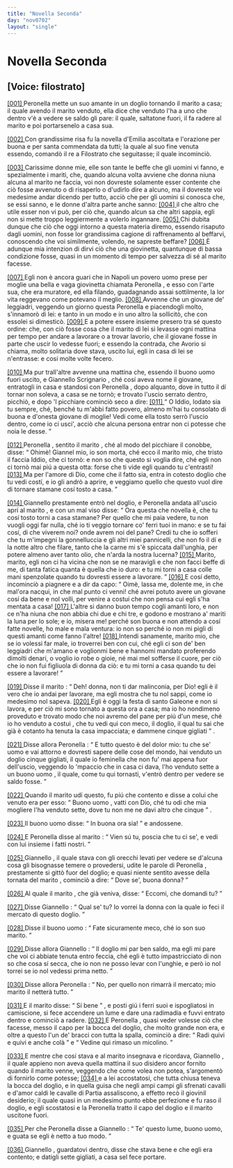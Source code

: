 ```yaml
---
title: "Novella Seconda"
day: "nov0702"
layout: "single"
---
```

<div id="nov0702" type="novella" who="filostrato">
 <h1>
  Novella Seconda
 </h1>
 <p>
  <h2>
   [Voice: filostrato]
  </h2>
 </p>
 <argument>
  <p>
   <a href="{{ site.baseurl }}enDecameron/nov0702#p07020001" id="p07020001">
    [001]
   </a>
   <name persref="peronella" type="person">
    Peronella
   </name>
   mette un suo amante in un doglio tornando il marito a casa; il quale avendo il marito venduto, ella dice che venduto l'ha a uno che dentro v'&egrave; a vedere se saldo gli pare: il quale, saltatone fuori, il fa radere al marito e poi portarsenelo a casa sua.
  </p>
 </argument>
 <div3 type="commentary" who="author">
  <p>
   <a href="{{ site.baseurl }}enDecameron/nov0702#p07020002" id="p07020002">
    [002]
   </a>
   Con grandissime risa fu la novella d'Emilia ascoltata e l'orazione per buona e per santa commendata da tutti; la quale al suo fine venuta essendo, comand&ograve; il re a Filostrato che seguitasse; il quale incominci&ograve;.
  </p>
 </div3>
 <div3 type="commentary" who="filostrato">
  <p>
   <a href="{{ site.baseurl }}enDecameron/nov0702#p07020003" id="p07020003">
    [003]
   </a>
   Carissime donne mie, elle son tante le beffe che gli uomini vi fanno, e spezialmente i mariti, che, quando alcuna volta avviene che donna niuna alcuna al marito ne faccia, voi non dovreste solamente esser contente che ci&ograve; fosse avvenuto o di risaperlo o d'udirlo dire a alcuno, ma il dovreste voi medesime andar dicendo per tutto, acci&ograve; che per gli uomini si conosca che, se essi sanno, e le donne d'altra parte anche sanno:
   <a href="{{ site.baseurl }}enDecameron/nov0702#p07020004" id="p07020004">
    [004]
   </a>
   il che altro che utile esser non vi pu&ograve;, per ci&ograve; che, quando alcun sa che altri sappia, egli non si mette troppo leggiermente a volerlo ingannare.
   <a href="{{ site.baseurl }}enDecameron/nov0702#p07020005" id="p07020005">
    [005]
   </a>
   Chi dubita dunque che ci&ograve; che oggi intorno a questa materia diremo, essendo risaputo dagli uomini, non fosse lor grandissima cagione di raffrenamento al beffarvi, conoscendo che voi similmente, volendo, ne sapreste beffare?
   <a href="{{ site.baseurl }}enDecameron/nov0702#p07020006" id="p07020006">
    [006]
   </a>
   &Egrave; adunque mia intenzion di dirvi ci&ograve; che una giovinetta, quantunque di bassa condizione fosse, quasi in un momento di tempo per salvezza di s&eacute; al marito facesse.
  </p>
 </div3>
 <p>
  <a href="{{ site.baseurl }}enDecameron/nov0702#p07020007" id="p07020007">
   [007]
  </a>
  Egli non &egrave; ancora guari che in
  <name placeref="napoli" type="place">
   Napoli
  </name>
  un povero
  <name persref="marito-0702" type="person">
   uomo
  </name>
  prese per moglie una bella e vaga giovinetta chiamata
  <name persref="peronella" type="person">
   Peronella
  </name>
  , e esso con l'arte sua, che era muratore, ed ella filando, guadagnando assai sottilmente, la lor vita reggevano come potevano il meglio.
  <a href="{{ site.baseurl }}enDecameron/nov0702#p07020008" id="p07020008">
   [008]
  </a>
  Avvenne che un
  <name persref="giannello" type="person">
   giovane
  </name>
  de' leggiadri, veggendo un giorno questa
  <name persref="peronella" type="person">
   Peronella
  </name>
  e piacendogli molto, s'innamor&ograve; di lei: e tanto in un modo e in uno altro la sollicit&ograve;, che con essolei si dimestic&ograve;.
  <a href="{{ site.baseurl }}enDecameron/nov0702#p07020009" id="p07020009">
   [009]
  </a>
  E a potere essere insieme presero tra s&eacute; questo ordine: che, con ci&ograve; fosse cosa che il marito di lei si levasse ogni mattina per tempo per andare a lavorare o a trovar lavorio, che il giovane fosse in parte che uscir lo vedesse fuori; e essendo la contrada, che Avorio si chiama, molto solitaria dove stava, uscito lui, egli in casa di lei se n'entrasse: e cos&iacute; molte volte fecero.
 </p>
 <p>
  <a href="{{ site.baseurl }}enDecameron/nov0702#p07020010" id="p07020010">
   [010]
  </a>
  Ma pur trall'altre avvenne una mattina che, essendo il
  <name persref="marito-0702" type="person">
   buono uomo
  </name>
  fuori uscito, e
  <name persref="giannello" type="person">
   Giannello Scrignario
  </name>
  , ch&eacute; cos&iacute; aveva nome il giovane, entratogli in casa e standosi con
  <name persref="peronella" type="person">
   Peronella
  </name>
  , dopo alquanto, dove in tutto il d&iacute; tornar non soleva, a casa se ne torn&ograve;; e trovato l'uscio serrato dentro, picchi&ograve;, e dopo 'l picchiare cominci&ograve; seco a dire:
  <a href="{{ site.baseurl }}enDecameron/nov0702#p07020011" id="p07020011">
   [011]
  </a>
  <q direct="unspecified" who="marito-0702">
   O Iddio, lodato sia tu sempre, ch&eacute;, bench&eacute; tu m'abbi fatto povero, almeno m'hai tu consolato di buona e d'onesta giovane di moglie! Vedi come ella tosto serr&ograve; l'uscio dentro, come io ci usci', acci&ograve; che alcuna persona entrar non ci potesse che noia le desse.
  </q>
 </p>
 <p>
  <a href="{{ site.baseurl }}enDecameron/nov0702#p07020012" id="p07020012">
   [012]
  </a>
  <name persref="peronella" type="person">
   Peronella
  </name>
  , sentito il
  <name persref="marito-0702" type="person">
   marito
  </name>
  , ch&eacute; al modo del picchiare il conobbe, disse:
  <q direct="unspecified" who="peronella">
   Ohim&egrave;!
   <name persref="giannello" type="person">
    Giannel
   </name>
   mio, io son morta, ch&eacute; ecco il marito mio, che tristo il faccia Iddio, che ci torn&ograve;: e non so che questo si voglia dire, ch&eacute; egli non ci torn&ograve; mai pi&uacute; a questa otta: forse che ti vide egli quando tu c'entrasti!
   <a href="{{ site.baseurl }}enDecameron/nov0702#p07020013" id="p07020013">
    [013]
   </a>
   Ma per l'amore di Dio, come che il fatto sia, entra in cotesto doglio che tu vedi cost&iacute;, e io gli andr&ograve; a aprire, e veggiamo quello che questo vuol dire di tornare stamane cos&iacute; tosto a casa.
  </q>
 </p>
 <p>
  <a href="{{ site.baseurl }}enDecameron/nov0702#p07020014" id="p07020014">
   [014]
  </a>
  <name persref="giannello" type="person">
   Giannello
  </name>
  prestamente entr&ograve; nel doglio, e
  <name persref="peronella" type="person">
   Peronella
  </name>
  andata all'uscio apr&iacute; al
  <name persref="marito-0702" type="person">
   marito
  </name>
  , e con un mal viso disse:
  <q direct="unspecified" who="peronella">
   Ora questa che novella &egrave;, che tu cos&iacute; tosto torni a casa stamane? Per quello che mi paia vedere, tu non vuogli oggi far nulla, ch&eacute; io ti veggio tornare co' ferri tuoi in mano: e se tu fai cos&iacute;, di che viverem noi? onde avrem noi del pane? Credi tu che io sofferi che tu m'impegni la gonnelluccia e gli altri miei pannicelli, che non fo il d&iacute; e la notte altro che filare, tanto che la carne mi s'&egrave; spiccata dall'unghia, per potere almeno aver tanto olio, che n'arda la nostra lucerna?
   <a href="{{ site.baseurl }}enDecameron/nov0702#p07020015" id="p07020015">
    [015]
   </a>
   Marito, marito, egli non ci ha vicina che non se ne maravigli e che non facci beffe di me, di tanta fatica quanta &egrave; quella che io duro: e tu mi torni a casa colle mani spenzolate quando tu dovresti essere a lavorare.
  </q>
  <a href="{{ site.baseurl }}enDecameron/nov0702#p07020016" id="p07020016">
   [016]
  </a>
  E cos&iacute; detto, incominci&ograve; a piagnere e a dir da capo:
  <q direct="unspecified" who="peronella">
   Oim&egrave;, lassa me, dolente me, in che mal'ora nacqui, in che mal punto ci venni! ch&eacute; avrei potuto avere un giovane cos&iacute; da bene e nol volli, per venire a costui che non pensa cui egli s'ha mentata a casa!
   <a href="{{ site.baseurl }}enDecameron/nov0702#p07020017" id="p07020017">
    [017]
   </a>
   L'altre si danno buon tempo cogli amanti loro, e non ce n'ha niuna che non abbia chi due e chi tre, e godono e mostrano a' mariti la luna per lo sole; e io, misera me! perch&eacute; son buona e non attendo a cos&iacute; fatte novelle, ho male e mala ventura: io non so perch&eacute; io non mi pigli di questi amanti come fanno l'altre!
   <a href="{{ site.baseurl }}enDecameron/nov0702#p07020018" id="p07020018">
    [018]
   </a>
   Intendi sanamente, marito mio, che se io volessi far male, io troverrei ben con cui, ch&eacute; egli ci son de' ben leggiadri che m'amano e voglionmi bene e hannomi mandato proferendo dimolti denari, o voglio io robe o gioie, n&eacute; mai mel sofferse il cuore, per ci&ograve; che io non fui figliuola di donna da ci&ograve;: e tu mi torni a casa quando tu dei essere a lavorare!
  </q>
 </p>
 <p>
  <a href="{{ site.baseurl }}enDecameron/nov0702#p07020019" id="p07020019">
   [019]
  </a>
  Disse il
  <name persref="marito-0702" type="person">
   marito
  </name>
  :
  <q direct="unspecified" who="marito-0702">
   Deh! donna, non ti dar malinconia, per Dio! egli &egrave; il vero che io andai per lavorare, ma egli mostra che tu nol sappi, come io medesimo nol sapeva.
   <a href="{{ site.baseurl }}enDecameron/nov0702#p07020020" id="p07020020">
    [020]
   </a>
   Egli &egrave; oggi la festa di
   <name persref="santogaleone" type="person">
    santo Galeone
   </name>
   e non si lavora, e per ci&ograve; mi sono tornato a questa ora a casa; ma io ho nondimeno proveduto e trovato modo che noi avremo del pane per pi&uacute; d'un mese, ch&eacute; io ho venduto a
   <name persref="uomo-0702" type="person">
    costui
   </name>
   , che tu vedi qui con meco, il doglio, il qual tu sai che gi&agrave; &egrave; cotanto ha tenuta la casa impacciata; e dammene cinque gigliati
  </q>
  .
 </p>
 <p>
  <a href="{{ site.baseurl }}enDecameron/nov0702#p07020021" id="p07020021">
   [021]
  </a>
  Disse allora
  <name persref="peronella" type="person">
   Peronella
  </name>
  :
  <q direct="unspecified" who="peronella">
   E tutto questo &egrave; del dolor mio: tu che se' uomo e vai attorno e dovresti sapere delle cose del mondo, hai venduto un doglio cinque gigliati, il quale io feminella che non fu' mai appena fuor dell'uscio, veggendo lo 'mpaccio che in casa ci dava, l'ho venduto sette a un buono
   <name persref="giannello" type="person">
    uomo
   </name>
   , il quale, come tu qui tornasti, v'entr&ograve; dentro per vedere se saldo fosse.
  </q>
 </p>
 <p>
  <a href="{{ site.baseurl }}enDecameron/nov0702#p07020022" id="p07020022">
   [022]
  </a>
  Quando il
  <name persref="marito-0702" type="person">
   marito
  </name>
  ud&iacute; questo, fu pi&uacute; che contento e disse a colui che venuto era per esso:
  <q direct="unspecified" who="marito-0702">
   Buono
   <name persref="uomo-0702" type="person">
    uomo
   </name>
   , vatti con Dio, ch&eacute; tu odi che mia mogliere l'ha venduto sette, dove tu non me ne davi altro che cinque
  </q>
  .
 </p>
 <p>
  <a href="{{ site.baseurl }}enDecameron/nov0702#p07020023" id="p07020023">
   [023]
  </a>
  Il buono
  <name persref="uomo-0702" type="person">
   uomo
  </name>
  disse:
  <q direct="unspecified" who="uomo-0702">
   In buona ora sia!
  </q>
  e andossene.
 </p>
 <p>
  <a href="{{ site.baseurl }}enDecameron/nov0702#p07020024" id="p07020024">
   [024]
  </a>
  E
  <name persref="peronella" type="person">
   Peronella
  </name>
  disse al
  <name persref="marito-0702" type="person">
   marito
  </name>
  :
  <q direct="unspecified" who="peronella">
   Vien s&uacute; tu, poscia che tu ci se', e vedi con lui insieme i fatti nostri.
  </q>
 </p>
 <p>
  <a href="{{ site.baseurl }}enDecameron/nov0702#p07020025" id="p07020025">
   [025]
  </a>
  <name persref="giannello" type="person">
   Giannello
  </name>
  , il quale stava con gli orecchi levati per vedere se d'alcuna cosa gli bisognasse temere o provedersi, udite le parole di
  <name persref="peronella" type="person">
   Peronella
  </name>
  , prestamente si gitt&ograve; fuor del doglio; e quasi niente sentito avesse della tornata del
  <name persref="marito-0702" type="person">
   marito
  </name>
  , cominci&ograve; a dire:
  <q direct="unspecified" who="giannello">
   Dove se', buona donna?
  </q>
 </p>
 <p>
  <a href="{{ site.baseurl }}enDecameron/nov0702#p07020026" id="p07020026">
   [026]
  </a>
  Al quale il
  <name persref="marito-0702" type="person">
   marito
  </name>
  , che gi&agrave; veniva, disse:
  <q direct="unspecified" who="marito-0702">
   Eccomi, che domandi tu?
  </q>
 </p>
 <p>
  <a href="{{ site.baseurl }}enDecameron/nov0702#p07020027" id="p07020027">
   [027]
  </a>
  Disse
  <name persref="giannello" type="person">
   Giannello
  </name>
  :
  <q direct="unspecified" who="giannello">
   Qual se' tu? Io vorrei la donna con la quale io feci il mercato di questo doglio.
  </q>
 </p>
 <p>
  <a href="{{ site.baseurl }}enDecameron/nov0702#p07020028" id="p07020028">
   [028]
  </a>
  Disse il buono
  <name persref="marito-0702" type="person">
   uomo
  </name>
  :
  <q direct="unspecified" who="marito-0702">
   Fate sicuramente meco, ch&eacute; io son suo marito.
  </q>
 </p>
 <p>
  <a href="{{ site.baseurl }}enDecameron/nov0702#p07020029" id="p07020029">
   [029]
  </a>
  Disse allora
  <name persref="giannello" type="person">
   Giannello
  </name>
  :
  <q direct="unspecified" who="giannello">
   Il doglio mi par ben saldo, ma egli mi pare che voi ci abbiate tenuta entro feccia, ch&eacute; egli &egrave; tutto impastricciato di non so che cosa s&iacute; secca, che io non ne posso levar con l'unghie, e per&ograve; io nol torrei se io nol vedessi prima netto.
  </q>
 </p>
 <p>
  <a href="{{ site.baseurl }}enDecameron/nov0702#p07020030" id="p07020030">
   [030]
  </a>
  Disse allora
  <name persref="peronella" type="person">
   Peronella
  </name>
  :
  <q direct="unspecified" who="peronella">
   No, per quello non rimarr&agrave; il mercato; mio
   <name persref="marito-0702" type="person">
    marito
   </name>
   il netter&agrave; tutto.
  </q>
 </p>
 <p>
  <a href="{{ site.baseurl }}enDecameron/nov0702#p07020031" id="p07020031">
   [031]
  </a>
  E il
  <name persref="marito-0702" type="person">
   marito
  </name>
  disse:
  <q direct="unspecified" who="marito-0702">
   S&iacute; bene
  </q>
  , e posti gi&uacute; i ferri suoi e ispogliatosi in camiscione, si fece accendere un lume e dare una radimadia e fuvvi entrato dentro e cominci&ograve; a radere.
  <a href="{{ site.baseurl }}enDecameron/nov0702#p07020032" id="p07020032">
   [032]
  </a>
  E
  <name persref="peronella" type="person">
   Peronella
  </name>
  , quasi veder volesse ci&ograve; che facesse, messo il capo per la bocca del doglio, che molto grande non era, e oltre a questo l'un de' bracci con tutta la spalla, cominci&ograve; a dire:
  <q direct="unspecified" who="peronella">
   Radi quivi e quivi e anche col&agrave;
  </q>
  e
  <q direct="unspecified">
   Vedine qui rimaso un micolino.
  </q>
 </p>
 <p>
  <a href="{{ site.baseurl }}enDecameron/nov0702#p07020033" id="p07020033">
   [033]
  </a>
  E mentre che cos&iacute; stava e al
  <name persref="marito-0702" type="person">
   marito
  </name>
  insegnava e ricordava,
  <name persref="giannello" type="person">
   Giannello
  </name>
  , il quale appieno non aveva quella mattina il suo disidero ancor fornito quando il
  <name persref="marito-0702" type="person">
   marito
  </name>
  venne, veggendo che come volea non potea, s'argoment&ograve; di fornirlo come potesse;
  <a href="{{ site.baseurl }}enDecameron/nov0702#p07020034" id="p07020034">
   [034]
  </a>
  e a lei accostatosi, che tutta chiusa teneva la bocca del doglio, e in quella guisa che negli ampi campi gli sfrenati cavalli e d'amor caldi le cavalle di Partia assaliscono, a effetto rec&ograve; il giovinil desiderio; il quale quasi in un medesimo punto ebbe perfezione e fu raso il doglio, e egli scostatosi e la
  <name persref="peronella" type="person">
   Peronella
  </name>
  tratto il capo del doglio e il marito uscitone fuori.
 </p>
 <p>
  <a href="{{ site.baseurl }}enDecameron/nov0702#p07020035" id="p07020035">
   [035]
  </a>
  Per che
  <name persref="peronella" type="person">
   Peronella
  </name>
  disse a
  <name persref="giannello" type="person">
   Giannello
  </name>
  :
  <q direct="unspecified" who="peronella">
   Te' questo lume, buono uomo, e guata se egli &egrave; netto a tuo modo.
  </q>
 </p>
 <p>
  <a href="{{ site.baseurl }}enDecameron/nov0702#p07020036" id="p07020036">
   [036]
  </a>
  <name persref="giannello" type="person">
   Giannello
  </name>
  , guardatovi dentro, disse che stava bene e che egli era contento; e datigli sette gigliati, a casa sel fece portare.
 </p>
</div>